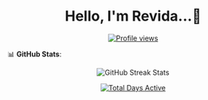 <h1 align="center">Hello, I'm Revida...👋</h1>

<p align="center">
  <a href="https://github.com/revida"><img src="https://komarev.com/ghpvc/?username=revida&style=for-the-badge" alt="Profile views"/></a>
</p>

📊 **GitHub Stats**:
<p align="center">
  <img src="https://github-readme-streak-stats.herokuapp.com/?user=revida&theme=algolia" alt="GitHub Streak Stats"/>
</p>
<p align="center">
  <a href="https://github.com/revida">
    <img src="https://img.shields.io/badge/Total%20Days%20Active-XX-blue?style=for-the-badge" alt="Total Days Active"/>
  </a>
</p>

